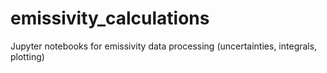 # emissivity_calculations
Jupyter notebooks for emissivity data processing (uncertainties, integrals, plotting)
